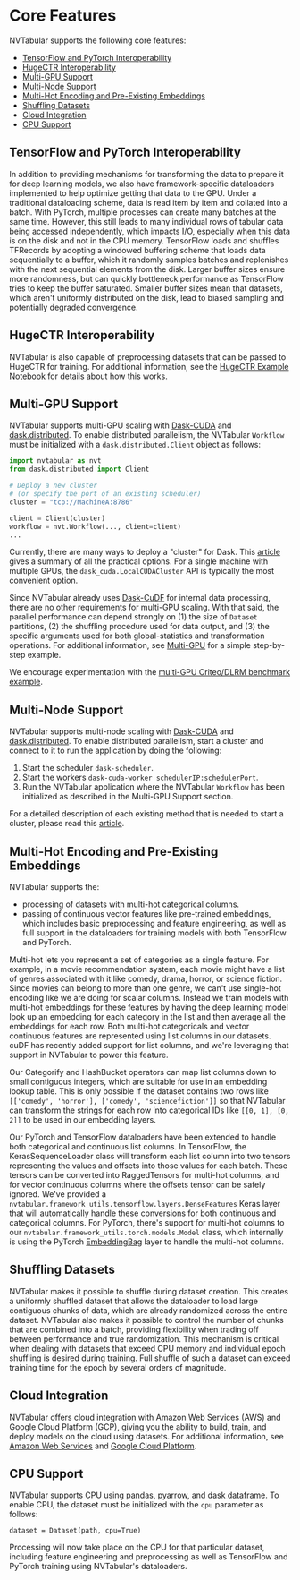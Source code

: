 Core Features
=============

NVTabular supports the following core features:
* [TensorFlow and PyTorch Interoperability](#tensorflow-and-pytorch-interoperability)
* [HugeCTR Interoperability](#hugectr-interoperability)
* [Multi-GPU Support](#multi-gpu-support)
* [Multi-Node Support](#multi-node-support)
* [Multi-Hot Encoding and Pre-Existing Embeddings](#multi-hot-encoding-and-pre-existing-embeddings)
* [Shuffling Datasets](#shuffling-datasets)
* [Cloud Integration](#cloud-integration)
* [CPU Support](#cpu-support)

## TensorFlow and PyTorch Interoperability ##

In addition to providing mechanisms for transforming the data to prepare it for deep learning models, we also have framework-specific dataloaders implemented to help optimize getting that data to the GPU. Under a traditional dataloading scheme, data is read item by item and collated into a batch. With PyTorch, multiple processes can create many batches at the same time. However, this still leads to many individual rows of tabular data being accessed independently, which impacts I/O, especially when this data is on the disk and not in the CPU memory. TensorFlow loads and shuffles TFRecords by adopting a windowed buffering scheme that loads data sequentially to a buffer, which it randomly samples batches and replenishes with the next sequential elements from the disk. Larger buffer sizes ensure more randomness, but can quickly bottleneck performance as TensorFlow tries to keep the buffer saturated. Smaller buffer sizes mean that datasets, which aren't uniformly distributed on the disk, lead to biased sampling and potentially degraded convergence.

## HugeCTR Interoperability ##

NVTabular is also capable of preprocessing datasets that can be passed to HugeCTR for training. For additional information, see the [HugeCTR Example Notebook](https://nvidia.github.io/NVTabular/main/examples/scaling-criteo/02-03c-ETL-with-NVTabular-HugeCTR.html) for details about how this works.

## Multi-GPU Support ##

NVTabular supports multi-GPU scaling with [Dask-CUDA](https://github.com/rapidsai/dask-cuda) and [dask.distributed](https://distributed.dask.org/en/latest/). To enable distributed parallelism, the NVTabular `Workflow` must be initialized with a `dask.distributed.Client` object as follows:

```python
import nvtabular as nvt
from dask.distributed import Client

# Deploy a new cluster
# (or specify the port of an existing scheduler)
cluster = "tcp://MachineA:8786"

client = Client(cluster)
workflow = nvt.Workflow(..., client=client)
...
```

Currently, there are many ways to deploy a "cluster" for Dask. This [article](https://blog.dask.org/2020/07/23/current-state-of-distributed-dask-clusters) gives a summary of all the practical options. For a single machine with multiple GPUs, the `dask_cuda.LocalCUDACluster` API is typically the most convenient option.

Since NVTabular already uses [Dask-CuDF](https://docs.rapids.ai/api/cudf/stable/dask-cudf.html) for internal data processing, there are no other requirements for multi-GPU scaling. With that said, the parallel performance can depend strongly on (1) the size of `Dataset` partitions, (2) the shuffling procedure used for data output, and (3) the specific arguments used for both global-statistics and transformation operations. For additional information, see [Multi-GPU](https://github.com/NVIDIA/NVTabular/blob/main/examples/multi-gpu-toy-example/multi-gpu_dask.ipynb) for a simple step-by-step example.

We encourage experimentation with the [multi-GPU Criteo/DLRM benchmark example](https://github.com/NVIDIA/NVTabular/blob/main/examples/scaling-criteo/dlrm_fp32_64k.json).

## Multi-Node Support ##

NVTabular supports multi-node scaling with [Dask-CUDA](https://github.com/rapidsai/dask-cuda) and [dask.distributed](https://distributed.dask.org/en/latest/). To enable distributed parallelism, start a cluster and connect to it to run the application by doing the following:

1) Start the scheduler `dask-scheduler`.
2) Start the workers `dask-cuda-worker schedulerIP:schedulerPort`.
3) Run the NVTabular application where the NVTabular `Workflow` has been initialized as described in the Multi-GPU Support section.

For a detailed description of each existing method that is needed to start a cluster, please read this [article](https://blog.dask.org/2020/07/23/current-state-of-distributed-dask-clusters).

## Multi-Hot Encoding and Pre-Existing Embeddings ##

NVTabular supports the:

* processing of datasets with multi-hot categorical columns.
* passing of continuous vector features like pre-trained embeddings, which includes basic preprocessing and feature engineering, as well as full support in the dataloaders for training models with both TensorFlow and PyTorch.

Multi-hot lets you represent a set of categories as a single feature. For example, in a movie recommendation system, each movie might have a list of genres associated with it like comedy, drama, horror, or science fiction. Since movies can belong to more than one genre, we can't use single-hot encoding like we are doing for scalar
columns. Instead we train models with multi-hot embeddings for these features by having the deep learning model look up an embedding for each category in the list and then average all the embeddings for each row. Both multi-hot categoricals and vector continuous features are represented using list columns in our datasets. cuDF has recently added support for list columns, and we're leveraging that support in NVTabular to power this feature. 

Our Categorify and HashBucket operators can map list columns down to small contiguous integers, which are suitable for use in an embedding lookup table. This is only possible if the dataset contains two rows like ```[['comedy', 'horror'], ['comedy', 'sciencefiction']]``` so that NVTabular can transform the strings for each row into categorical IDs like ```[[0, 1], [0, 2]]``` to be used in our embedding layers.

Our PyTorch and TensorFlow dataloaders have been extended to handle both categorical and continuous list columns. In TensorFlow, the KerasSequenceLoader class will transform each list column into two tensors representing the values and offsets into those values for each batch. These tensors can be converted into RaggedTensors for multi-hot columns, and for vector continuous columns where the offsets tensor can be safely ignored. We've provided a ```nvtabular.framework_utils.tensorflow.layers.DenseFeatures``` Keras layer that will automatically handle these conversions for both continuous and categorical columns. For PyTorch, there's support for multi-hot columns to our ```nvtabular.framework_utils.torch.models.Model``` class, which internally is using the PyTorch [EmbeddingBag](https://pytorch.org/docs/stable/generated/torch.nn.EmbeddingBag.html) layer to handle the multi-hot columns.

## Shuffling Datasets ##

NVTabular makes it possible to shuffle during dataset creation. This creates a uniformly shuffled dataset that allows the dataloader to load large contiguous chunks of data, which are already randomized across the entire dataset. NVTabular also makes it possible to control the number of chunks that are combined into a batch, providing flexibility when trading off between performance and true randomization. This mechanism is critical when dealing with datasets that exceed CPU memory and individual epoch shuffling is desired during training. Full shuffle of such a dataset can exceed training time for the epoch by several orders of magnitude.

## Cloud Integration ##

NVTabular offers cloud integration with Amazon Web Services (AWS) and Google Cloud Platform (GCP), giving you the ability to build, train, and deploy models on the cloud using datasets. For additional information, see [Amazon Web Services](./resources/cloud_integration.md#amazon-web-services) and [Google Cloud Platform](./resources/cloud_integration.md#google-cloud-platform).

## CPU Support ##

NVTabular supports CPU using [pandas](https://pandas.pydata.org/), [pyarrow](https://arrow.apache.org/docs/python/), and [dask dataframe](https://examples.dask.org/dataframe.html). To enable CPU, the dataset must be initialized with the `cpu` parameter as follows:
```
dataset = Dataset(path, cpu=True)
```

Processing will now take place on the CPU for that particular dataset, including feature engineering and preprocessing as well as TensorFlow and PyTorch training using NVTabular's dataloaders.
